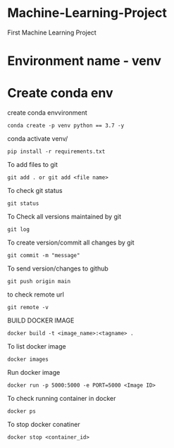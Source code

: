 # Machine-Learning-Project
First Machine Learning Project
# Environment name  - venv

# Create conda env
create conda envvironment
```
conda create -p venv python == 3.7 -y
```
conda activate venv/
```
pip install -r requirements.txt
```
To add files to git
```
git add . or git add <file name>
```
To check git status
```
git status
```
To Check all versions maintained by git
```
git log
```
To create version/commit all changes by git
```
git commit -m "message"
```
To send version/changes to github
```
git push origin main
```
to check remote url
```
git remote -v
```
BUILD DOCKER IMAGE
```
docker build -t <image_name>:<tagname> .
```
To list docker image
```
docker images
```
Run docker image
```
docker run -p 5000:5000 -e PORT=5000 <Image ID>
```
To check running container in docker
```
docker ps
```
To stop docker conatiner
```
docker stop <container_id>
```





